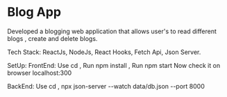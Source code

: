 # Blog App
Developed a blogging web application that allows user's to read different blogs , create and delete blogs.

Tech Stack: ReactJs, NodeJs, React Hooks, Fetch Api, Json Server.

SetUp:
FrontEnd:
Use cd <repository-path> ,
Run npm install ,
Run npm start Now check it on browser localhost:300
  
BackEnd:
Use cd <repository-path> ,
npx json-server --watch data/db.json --port 8000

